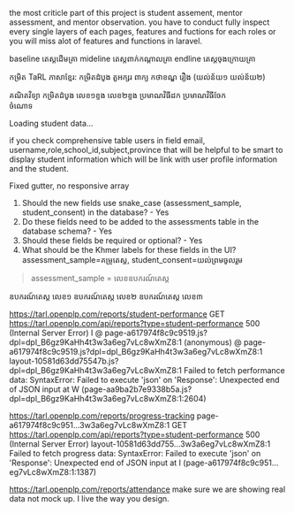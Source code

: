 the most criticle part of this project is student assement, mentor assessment, and mentor observation. you have to conduct fully inspect every single layers of each pages, features and fuctions for each roles or you will miss alot of features and functions in laravel.



baseline តេស្តដើមគ្រា
mideline តេស្តពាក់កណ្ដាលគ្រា
endline តេស្តចុងក្រោយគ្រា


កម្រិត TaRL
ភាសាខ្មែរ:
កម្រិតដំបូង
តួអក្សរ
ពាក្យ
កថាខណ្ឌ
រឿង (យល់ន័យ១ យល់ន័យ២)

គណិតវិទ្យា
កម្រិតដំបូង
លេខ១ខ្ទង
លេខ២ខ្ទង
ប្រមាណវិធីដក                                                                                                  ប្រមាណវិធីចែក                                                                                                         
ចំណោទ


Loading student data...






if you check comprehensive table users in field email, username,role,school_id,subject,province
  that will be helpful to be smart to display student information which will be link with user
  profile information and the student. 



  Fixed gutter, no responsive array


  1. Should the new fields use snake_case (assessment_sample, student_consent) in the database? - Yes
  2. Do these fields need to be added to the assessments table in the database schema? - Yes
  3. Should these fields be required or optional? - Yes
  4. What should be the Khmer labels for these fields in the UI? assessment_sample=គម្រូតេស្ត, student_consent=យល់ព្រមចូលរួម

  > assessment_sample = លេខឧបករណ៍តេស្ត



  ឧបករណ៍តេស្ត លេខ១
  ឧបករណ៍តេស្ត លេខ២
  ឧបករណ៍តេស្ត លេខ៣



https://tarl.openplp.com/reports/student-performance
GET https://tarl.openplp.com/api/reports?type=student-performance 500 (Internal Server Error)
I @ page-a617974f8c9c9519.js?dpl=dpl_B6gz9KaHh4t3w3a6eg7vLc8wXmZ8:1
(anonymous) @ page-a617974f8c9c9519.js?dpl=dpl_B6gz9KaHh4t3w3a6eg7vLc8wXmZ8:1
layout-10581d63dd75547b.js?dpl=dpl_B6gz9KaHh4t3w3a6eg7vLc8wXmZ8:1 Failed to fetch performance data: SyntaxError: Failed to execute 'json' on 'Response': Unexpected end of JSON input
    at W (page-aa9ba2b7e9338b5a.js?dpl=dpl_B6gz9KaHh4t3w3a6eg7vLc8wXmZ8:1:2604)


  https://tarl.openplp.com/reports/progress-tracking
  page-a617974f8c9c951…3w3a6eg7vLc8wXmZ8:1 
 GET https://tarl.openplp.com/api/reports?type=student-performance 500 (Internal Server Error)
layout-10581d63dd755…3w3a6eg7vLc8wXmZ8:1 Failed to fetch progress data: SyntaxError: Failed to execute 'json' on 'Response': Unexpected end of JSON input
    at I (page-a617974f8c9c951…eg7vLc8wXmZ8:1:1387)
﻿


https://tarl.openplp.com/reports/attendance make sure we are showing real data not mock up. I live the way you design.